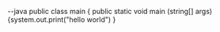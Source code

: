 --java
public class main {
public static void main (string[] args)
{system.out.print("hello world")
}
